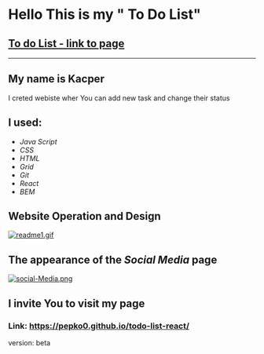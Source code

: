 # Hello This is my " To Do List"
## [To do List - link to page](https://pepko0.github.io/todo-list-react/)
---
## My name is Kacper
I creted webiste wher You can add new task and change their status 

## I used: 
* *Java Script*
* *CSS* 
* *HTML* 
* *Grid* 
* *Git* 
* *React*
* *BEM*

## Website **Operation** and **Design**
[![readme1.gif](https://i.postimg.cc/5tw0cxdD/readme1.gif)](https://postimg.cc/Y4CkYBSx)



## The appearance of the **_Social Media_** page
[![social-Media.png](https://i.postimg.cc/ZYGdvG6F/social-Media.png)](https://postimg.cc/LhVXr0Cn)


## I **invite You** to visit my page
### Link: https://pepko0.github.io/todo-list-react/
version: beta 